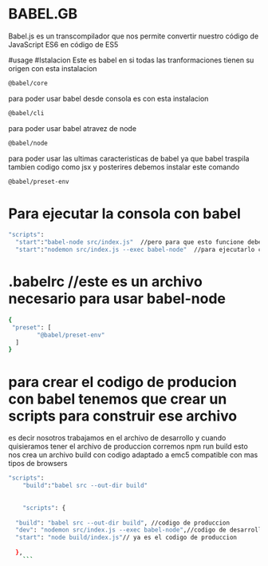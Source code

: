# BABEL.__GB__
Babel.js es un transcompilador que nos permite convertir nuestro código de JavaScript ES6 en código de ES5


#usage
#Istalacion
Este es babel en si todas las tranformaciones tienen su origen con esta instalacion

```bash
@babel/core
```
para poder usar babel desde consola es con esta instalacion


```bash
@babel/cli
```

para poder usar babel atravez de node
```bash
@babel/node
```
para poder usar las ultimas caracteristicas de babel ya que babel traspila tambien codigo como jsx y posterires debemos instalar este comando

```bash
@babel/preset-env
```
# Para ejecutar la consola con babel
```bash
"scripts":
  "start":"babel-node src/index.js"  //pero para que esto funcione debes poner un archivo .babelrc dentro de tu carpeta master
  "start":"nodemon src/index.js --exec babel-node"  //para ejecutarlo con nodemon y que se mantenga atento a los cambios
```
# .babelrc //este es un archivo necesario para usar babel-node
```bash
{
 "preset": [
        "@babel/preset-env"
  ]
}
```
# para crear el codigo de producion con babel tenemos que crear un scripts para construir ese archivo
  es decir nosotros trabajamos en el archivo de desarrollo y cuando quisieramos tener el archivo de produccion corremos npm run build
  esto nos crea un archivo build con codigo adaptado a emc5 compatible con mas tipos de browsers
```bash
"scripts":
    "build":"babel src --out-dir build"
    
    
    "scripts": {
  
  "build": "babel src --out-dir build", //codigo de produccion
  "dev": "nodemon src/index.js --exec babel-node",//codigo de desarrollo
  "start": "node build/index.js"// ya es el codigo de produccion
  
  },
    ```
